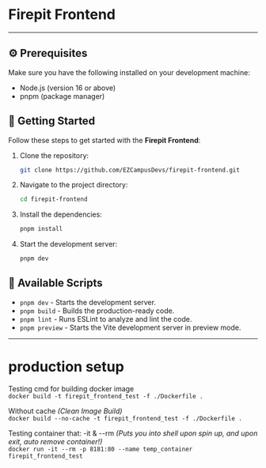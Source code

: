 # Firepit Frontend

---

## ⚙️ Prerequisites

Make sure you have the following installed on your development machine:

- Node.js (version 16 or above)
- pnpm (package manager)

## 🚀 Getting Started

Follow these steps to get started with the **Firepit Frontend**:

1. Clone the repository:

   ```bash
   git clone https://github.com/EZCampusDevs/firepit-frontend.git
   ```

2. Navigate to the project directory:

   ```bash
   cd firepit-frontend
   ```

3. Install the dependencies:

   ```bash
   pnpm install
   ```

4. Start the development server:

   ```bash
   pnpm dev
   ```

## 📜 Available Scripts

- `pnpm dev` - Starts the development server.
- `pnpm build` - Builds the production-ready code.
- `pnpm lint` - Runs ESLint to analyze and lint the code.
- `pnpm preview` - Starts the Vite development server in preview mode.

---

# production setup

Testing cmd for building docker image <br/>
`docker build -t firepit_frontend_test -f ./Dockerfile .`

Without cache *(Clean Image Build)*  <br/>
`docker build --no-cache -t firepit_frontend_test -f ./Dockerfile .`

Testing container that: -it & --rm *(Puts you into shell upon spin up, and upon exit, auto remove container!)* <br/>
`docker run -it --rm -p 8181:80 --name temp_container firepit_frontend_test
`

